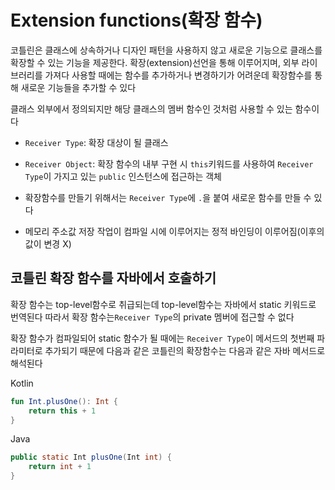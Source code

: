# Extension functions(확장 함수)
코틀린은 클래스에 상속하거나 디자인 패턴을 사용하지 않고 새로운 기능으로 클래스를 확장할 수 있는 기능을 제공한다.
확장(extension)선언을 통해 이루어지며, 외부 라이브러리를 가져다 사용할 때에는 함수를 추가하거나 변경하기가 어려운데 확장함수를 통해 새로운 기능들을 추가할 수 있다

클래스 외부에서 정의되지만 해당 클래스의 멤버 함수인 것처럼 사용할 수 있는 함수이다

* ```Receiver Type```: 확장 대상이 될 클래스
* ```Receiver Object```: 확장 함수의 내부 구현 시 ```this```키워드를 사용하여 ```Receiver Type```이 가지고 있는 ```public``` 인스턴스에 접근하는 객체

* 확장함수를 만들기 위해서는 ```Receiver Type```에 ```.```을 붙여 새로운 함수를 만들 수 있다

* 메모리 주소값 저장 작업이 컴파일 시에 이루어지는 정적 바인딩이 이루어짐(이후의 값이 변경 X)

## 코틀린 확장 함수를 자바에서 호출하기

확장 함수는 top-level함수로 취급되는데 top-level함수는 자바에서 static 키워드로 번역된다 따라서 확장 함수는```Receiver Type```의 private 멤버에 접근할 수 없다

확장 함수가 컴파일되어 static 함수가 될 때에는 ```Receiver Type```이 메서드의 첫번째 파라미터로 추가되기 때문에 다음과 같은 코틀린의 확장함수는 다음과 같은 자바 메서드로 해석된다


Kotlin
```Kotlin
fun Int.plusOne(): Int {
    return this + 1
}
```


Java
```Java
public static Int plusOne(Int int) {
    return int + 1
}
```